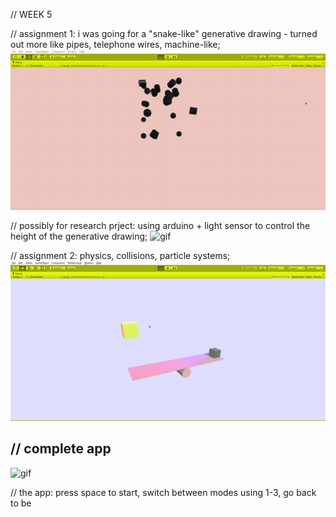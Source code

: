 // WEEK 5

// assignment 1: i was going for a "snake-like" generative drawing - turned out more like pipes, telephone wires, machine-like;
![gif](https://github.com/sonya-irsay/creativecode/blob/master/WEEK_05/w5_assignment_1.gif "assignment 1")

// possibly for research prject: using arduino + light sensor to control the height of the generative drawing;
![gif](https://github.com/sonya-irsay/creativecode/blob/master/WEEK_05/w5_assignment_1_sensor.gif "research project?")

// assignment 2: physics, collisions, particle systems;
![gif](https://github.com/sonya-irsay/creativecode/blob/master/WEEK_05/w5_assignment2.gif "assignment 2")

## // complete app
![gif](https://github.com/sonya-irsay/creativecode/blob/master/WEEK_05/complete_app.gif "complete app")

// the app:
press space to start, switch between modes using 1-3, go back to be
